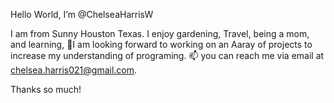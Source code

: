 Hello World, I’m @ChelseaHarrisW

I am from Sunny Houston Texas. I enjoy gardening, Travel, being a mom, and learning, 
💞️I am looking forward to working on an Aaray of projects to increase my understanding of programing. 
📫 you can reach me via email at chelsea.harris021@gmail.com.

Thanks so much!
